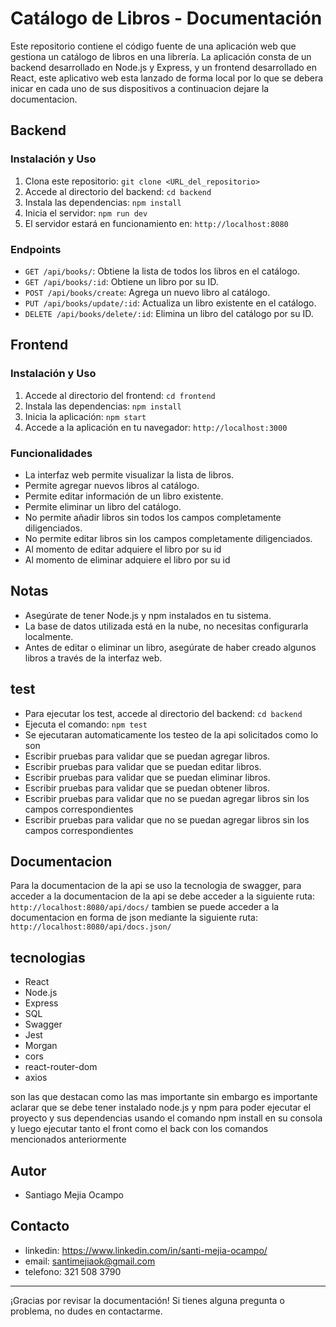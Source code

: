 # Catálogo de Libros - Documentación

Este repositorio contiene el código fuente de una aplicación web que gestiona un catálogo de libros en una librería. La aplicación consta de un backend desarrollado en Node.js y Express, y un frontend desarrollado en React, este aplicativo web esta lanzado de forma local por lo que se debera inicar en cada uno de sus dispositivos a continuacion dejare la documentacion.

## Backend

### Instalación y Uso

1. Clona este repositorio: `git clone <URL_del_repositorio>`
2. Accede al directorio del backend: `cd backend`
3. Instala las dependencias: `npm install`
4. Inicia el servidor: `npm run dev`
5. El servidor estará en funcionamiento en: `http://localhost:8080`

### Endpoints

- `GET /api/books/`: Obtiene la lista de todos los libros en el catálogo.
- `GET /api/books/:id`: Obtiene un libro por su ID.
- `POST /api/books/create`: Agrega un nuevo libro al catálogo.
- `PUT /api/books/update/:id`: Actualiza un libro existente en el catálogo.
- `DELETE /api/books/delete/:id`: Elimina un libro del catálogo por su ID.

## Frontend

### Instalación y Uso

1. Accede al directorio del frontend: `cd frontend`
2. Instala las dependencias: `npm install`
3. Inicia la aplicación: `npm start`
4. Accede a la aplicación en tu navegador: `http://localhost:3000`

### Funcionalidades

- La interfaz web permite visualizar la lista de libros.
- Permite agregar nuevos libros al catálogo.
- Permite editar información de un libro existente.
- Permite eliminar un libro del catálogo.
- No permite añadir libros sin todos los campos completamente diligenciados.
- No permite editar libros sin los campos completamente diligenciados.
- Al momento de editar adquiere el  libro por su id 
- Al momento de eliminar adquiere el  libro por su id

## Notas

- Asegúrate de tener Node.js y npm instalados en tu sistema.
- La base de datos utilizada está en la nube, no necesitas configurarla localmente.
- Antes de editar o eliminar un libro, asegúrate de haber creado algunos libros a través de la interfaz web.

## test

- Para ejecutar los test, accede al directorio del backend: `cd backend`
- Ejecuta el comando: `npm test`
- Se ejecutaran automaticamente los testeo de la api solicitados como lo son 
- Escribir pruebas para validar que se puedan agregar libros.
- Escribir pruebas para validar que se puedan editar libros.
- Escribir pruebas para validar que se puedan eliminar libros.
- Escribir pruebas para validar que se puedan obtener libros.
- Escribir pruebas para validar que no se puedan agregar libros sin los campos correspondientes
- Escribir pruebas para validar que no se puedan agregar libros sin los campos correspondientes

## Documentacion

Para la documentacion de la api se uso la tecnologia de swagger, para acceder a la documentacion de la api se debe acceder a la siguiente ruta: `http://localhost:8080/api/docs/`
tambien se puede acceder a la documentacion en forma de json mediante la siguiente ruta: `http://localhost:8080/api/docs.json/`

## tecnologias
- React
- Node.js
- Express
- SQL
- Swagger
- Jest
- Morgan
- cors
- react-router-dom
- axios

son las que destacan como las mas importante sin embargo es importante aclarar que se debe tener instalado node.js y npm para poder ejecutar el proyecto
y sus dependencias usando el comando npm install en su consola y luego ejecutar tanto el front como el back con los comandos mencionados anteriormente

## Autor
- Santiago Mejia Ocampo

## Contacto
- linkedin: https://www.linkedin.com/in/santi-mejia-ocampo/
- email: santimejiaok@gmail.com
- telefono: 321 508 3790

---

¡Gracias por revisar la documentación! Si tienes alguna pregunta o problema, no dudes en contactarme.